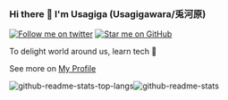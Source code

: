 ### Hi there :wave: I'm Usagiga (Usagigawara/兎河原)

[![Follow me on twitter](https://img.shields.io/twitter/follow/usagiga_?label=Follow%20%40usagiga_&style=social)](https://twitter.com/usagiga_)
[![Star me on GitHub](https://img.shields.io/github/followers/usagiga?style=social)](https://github.com/usagiga)

To delight world around us, learn tech :pencil:

See more on [My Profile](https://usagiga.me/)

![github-readme-stats-top-langs](https://github-readme-stats.vercel.app/api/top-langs/?username=usagiga&layout=compact)![github-readme-stats](https://github-readme-stats.vercel.app/api?username=usagiga&count_private=true)
